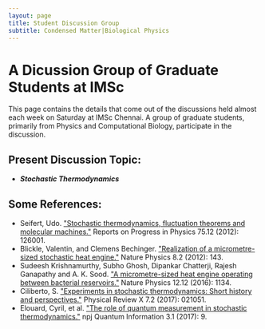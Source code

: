 ```yaml
---
layout: page
title: Student Discussion Group  
subtitle: Condensed Matter|Biological Physics
---
```

# A Dicussion Group of Graduate Students at IMSc

This page contains the details that come out of the discussions held almost each week on Saturday at IMSc Chennai. A group of graduate students, primarily from Physics and Computational Biology, participate in the discussion.

## Present Discussion Topic: 
* ***Stochastic Thermodynamics***

## Some References:
* Seifert, Udo. ["Stochastic thermodynamics, fluctuation theorems and molecular machines."](http://iopscience.iop.org/article/10.1088/0034-4885/75/12/126001/meta) Reports on Progress in Physics 75.12 (2012): 126001.
* Blickle, Valentin, and Clemens Bechinger. ["Realization of a micrometre-sized stochastic heat engine."](https://www.nature.com/nphys/journal/v8/n2/full/nphys2163.html) Nature Physics 8.2 (2012): 143.
* Sudeesh Krishnamurthy, Subho Ghosh, Dipankar Chatterji, Rajesh Ganapathy and A. K. Sood. ["A micrometre-sized heat engine operating between bacterial reservoirs."](http://www.nature.com/nphys/journal/v12/n12/abs/nphys3870.html) Nature Physics 12.12 (2016): 1134.
* Ciliberto, S. ["Experiments in stochastic thermodynamics: Short history and perspectives."](https://journals.aps.org/prx/abstract/10.1103/PhysRevX.7.021051) Physical Review X 7.2 (2017): 021051.
* Elouard, Cyril, et al. ["The role of quantum measurement in stochastic thermodynamics."](https://www.nature.com/articles/s41534-017-0008-4?WT.feed_name=subjects_quantum-physics) npj Quantum Information 3.1 (2017): 9.



